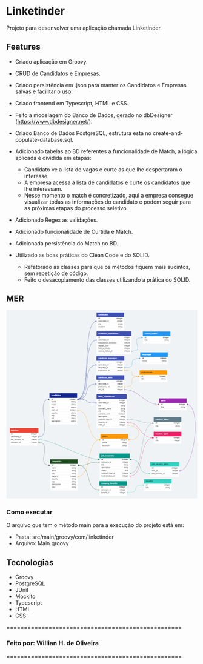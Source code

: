# Linketinder

Projeto para desenvolver uma aplicação chamada Linketinder.

## Features
* Criado aplicação em Groovy.
* CRUD de Candidatos e Empresas.
* Criado persistência em .json para manter os Candidatos e Empresas salvas e facilitar o uso.
* Criado frontend em Typescript, HTML e CSS.
* Feito a modelagem do Banco de Dados, gerado no dbDesigner (https://www.dbdesigner.net/).
* Criado Banco de Dados PostgreSQL, estrutura esta no create-and-populate-database.sql.
* Adicionado tabelas ao BD referentes a funcionalidade de Match, a lógica aplicada é dividida em etapas:
   * Candidato ve a lista de vagas e curte as que lhe despertaram o interesse.
   * A empresa acessa a lista de candidatos e curte os candidatos que lhe interessam.
   * Nesse momento o match é concretizado, aqui a empresa consegue visualizar todas as informações do candidato e podem seguir para as próximas etapas do processo seletivo.
* Adicionado Regex as validações.
* Adicionado funcionalidade de Curtida e Match.
* Adicionada persistência do Match no BD.

* Utilizado as boas práticas do Clean Code e do SOLID.
   * Refatorado as classes para que os métodos fiquem mais sucintos, sem repetição de código.
   * Feito o desacoplamento das classes utilizando a prática do SOLID.
  
## MER
<img src="MER.png">

### Como executar
O arquivo que tem o método main para a execução do projeto está em:

* Pasta: src/main/groovy/com/linketinder
* Arquivo: Main.groovy

## Tecnologias
* Groovy
* PostgreSQL
* JUnit
* Mockito
* Typescript
* HTML
* CSS

==================================================
### Feito por: Willian H. de Oliveira
==================================================
